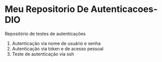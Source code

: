 # Meu Repositorio De Autenticacoes-DIO
Repositório de testes de autenticações
1. Autenticação via nome de usuário e senha
2. Autenticação via token e de acesso pessoal
3. Teste de autenticação via ssh